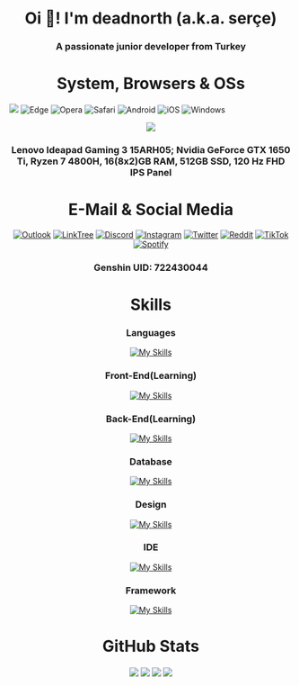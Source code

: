 <h1 align="center">Oi 👋! I'm deadnorth (a.k.a. serçe)</h1>
<h3 align="center">A passionate junior developer from Turkey</h3>


<h1 align="center">System, Browsers & OSs</h1>


![](https://komarev.com/ghpvc/?username=deadnorth&color=390666&style=for-the-badge) ![Edge](https://img.shields.io/badge/Edge-0078D7?style=for-the-badge&logo=Microsoft-edge&logoColor=FAA61A) ![Opera](https://img.shields.io/badge/Opera-FF1B2D?style=for-the-badge&logo=Opera&logoColor=white) ![Safari](https://img.shields.io/badge/Safari-FF1B2D?style=for-the-badge&logo=Safari&logoColor=white) ![Android](https://img.shields.io/badge/Android-3DDC84?style=for-the-badge&logo=android&logoColor=FAA61A) ![iOS](https://img.shields.io/badge/iOS-000000?style=for-the-badge&logo=ios&logoColor=FAA61A) ![Windows](https://img.shields.io/badge/Windows-0078D6?style=for-the-badge&logo=windows&logoColor=FAA61A)

<div align="center">
  <a href="https://discord.com/users/971120135656058901" target="_blank">
  <img src="https://lanyard.cnrad.dev/api/971120135656058901?theme=dark&bg=000000">
  </a>
 
<h3 align="center">Lenovo Ideapad Gaming 3 15ARH05; Nvidia GeForce GTX 1650 Ti, Ryzen 7 4800H, 16(8x2)GB RAM, 512GB SSD, 120 Hz FHD IPS Panel</h3>

  
<h1 align="center">E-Mail & Social Media</h1>

  
  
[![Outlook](https://img.shields.io/badge/Microsoft_Outlook-0078D4?style=for-the-badge&logo=microsoft-outlook&logoColor=FAA61A)](mailto:mali.20072009@outlook.com?subject=[GitHub]%20Source%20Han%20Sans) [![LinkTree](https://img.shields.io/badge/linktree-39E09B?style=for-the-badge&logo=linktree&logoColor=white)](https://linktr.ee/sercee) [![Discord](https://img.shields.io/badge/Discord-5865F2?style=for-the-badge&logo=discord&logoColor=white)](https://discord.com/users/971120135656058901) [![Instagram](https://img.shields.io/badge/Instagram-E4405F?style=for-the-badge&logo=instagram&logoColor=white)](https://instagram.com/sercee.xyz) [![Twitter](https://img.shields.io/badge/Twitter-1DA1F2?style=for-the-badge&logo=twitter&logoColor=white)](https://twitter.com/sercee_xyz) [![Reddit](https://img.shields.io/badge/Reddit-FF4500?style=for-the-badge&logo=reddit&logoColor=white)](https://www.reddit.com/user/sinekmali) [![TikTok](https://img.shields.io/badge/TikTok-000000?style=for-the-badge&logo=tiktok&logoColor=white)](https://www.tiktok.com/@theburstone) [![Spotify](https://img.shields.io/badge/Spotify-1ED760?&style=for-the-badge&logo=spotify&logoColor=white)](https://open.spotify.com/user/cd92kcy4bhtcyyhkyhiq5xhu6?si=YI0SFkaZSGGcqAohOTCBpg&nd=1) <h3 align="center">Genshin UID: 722430044</h3>
 
  
  
<h1 align="center">Skills</h1>

  
  
<h3 align="center">Languages</h3>

[![My Skills](https://skillicons.dev/icons?i=py,c)](https://skillicons.dev)

<h3 align="center">Front-End(Learning)</h3>

[![My Skills](https://skillicons.dev/icons?i=html,css,js,nodejs)](https://skillicons.dev)

<h3 align="center">Back-End(Learning)</h3>

[![My Skills](https://skillicons.dev/icons?i=js,nodejs,ts&theme=dark)](https://skillicons.dev)

<h3 align="center">Database</h3>

[![My Skills](https://skillicons.dev/icons?i=mongodb&theme=dark)](https://skillicons.dev)

<h3 align="center">Design</h3>

[![My Skills](https://skillicons.dev/icons?i=ps,ae,ai,pr,blender,figma&theme=dark)](https://skillicons.dev)

<h3 align="center">IDE</h3>

[![My Skills](https://skillicons.dev/icons?i=visualstudio,vscode&theme=dark)](https://skillicons.dev)

<h3 align="center">Framework</h3>

[![My Skills](https://skillicons.dev/icons?i=unity,unreal&theme=dark)](https://skillicons.dev)


  <h1 align="center">GitHub Stats</h1>
  
  
  <img align="center" src="https://github-readme-stats.vercel.app/api?username=deadnorth&show_icons=true&bg_color=390666&hide_border=ture">
 
   <img align="center" src="https://streak-stats.demolab.com?user=deadnorth&hide_border=true&border_radius=15&date_format=j%20M%5B%20Y%5D&card_width=597&background=390666&border=390666&stroke=FAA61A&ring=FAA61A&fire=FAA61A&currStreakNum=FFFFFF&sideNums=FFFFFF&currStreakLabel=CCCCCC&sideLabels=CCCCCC&dates=CCCCCC"> 

  <img align="center" src="https://github-readme-stats.vercel.app/api/top-langs/?username=deadnorth&bg_color=390666&hide_border=true&langs_count=5">  
     
   <img align="center" src="https://github-profile-trophy.vercel.app/?username=deadnorth&no-frame=true&no-bg=true&">  
     
     
 
